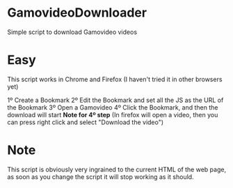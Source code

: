 # GamovideoDownloader
Simple script to download Gamovideo videos

# Easy
This script works in Chrome and Firefox (I haven't tried it in other browsers yet)

1º Create a Bookmark 
2º Edit the Bookmark and set all the JS as the URL of the Bookmark
3º Open a Gamovideo 
4º Click the Bookmark, and then the download will start 
**Note for 4º step** (In firefox will open a video, then you can press right click and select "Download the video")

# **Note**
This script is obviously very ingrained to the current HTML of the web page, as soon as you change the script it will stop working as it should.
